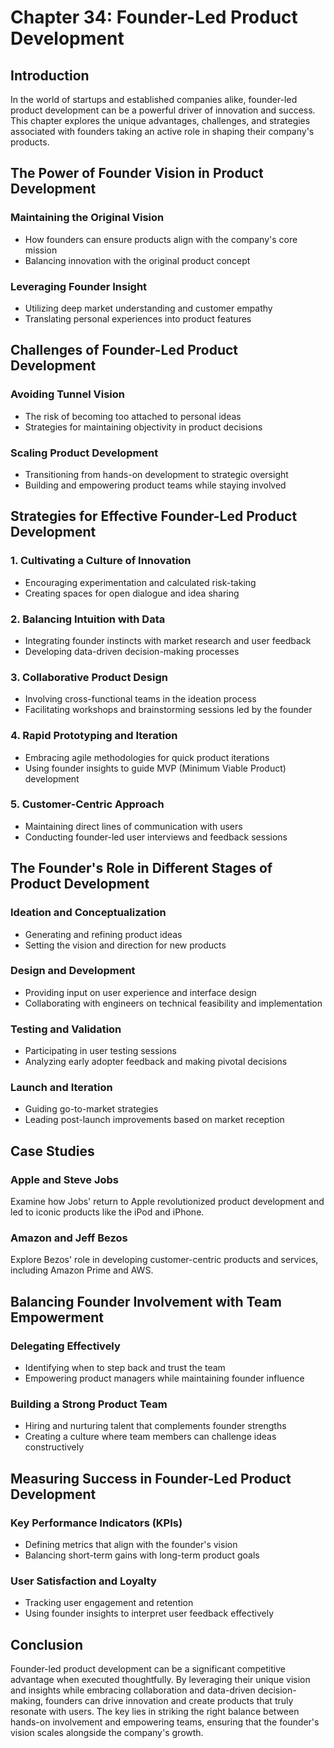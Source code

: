 # Chapter 34: Founder-Led Product Development

## Introduction

In the world of startups and established companies alike, founder-led product development can be a powerful driver of innovation and success. This chapter explores the unique advantages, challenges, and strategies associated with founders taking an active role in shaping their company's products.

## The Power of Founder Vision in Product Development

### Maintaining the Original Vision
- How founders can ensure products align with the company's core mission
- Balancing innovation with the original product concept

### Leveraging Founder Insight
- Utilizing deep market understanding and customer empathy
- Translating personal experiences into product features

## Challenges of Founder-Led Product Development

### Avoiding Tunnel Vision
- The risk of becoming too attached to personal ideas
- Strategies for maintaining objectivity in product decisions

### Scaling Product Development
- Transitioning from hands-on development to strategic oversight
- Building and empowering product teams while staying involved

## Strategies for Effective Founder-Led Product Development

### 1. Cultivating a Culture of Innovation
- Encouraging experimentation and calculated risk-taking
- Creating spaces for open dialogue and idea sharing

### 2. Balancing Intuition with Data
- Integrating founder instincts with market research and user feedback
- Developing data-driven decision-making processes

### 3. Collaborative Product Design
- Involving cross-functional teams in the ideation process
- Facilitating workshops and brainstorming sessions led by the founder

### 4. Rapid Prototyping and Iteration
- Embracing agile methodologies for quick product iterations
- Using founder insights to guide MVP (Minimum Viable Product) development

### 5. Customer-Centric Approach
- Maintaining direct lines of communication with users
- Conducting founder-led user interviews and feedback sessions

## The Founder's Role in Different Stages of Product Development

### Ideation and Conceptualization
- Generating and refining product ideas
- Setting the vision and direction for new products

### Design and Development
- Providing input on user experience and interface design
- Collaborating with engineers on technical feasibility and implementation

### Testing and Validation
- Participating in user testing sessions
- Analyzing early adopter feedback and making pivotal decisions

### Launch and Iteration
- Guiding go-to-market strategies
- Leading post-launch improvements based on market reception

## Case Studies

### Apple and Steve Jobs
Examine how Jobs' return to Apple revolutionized product development and led to iconic products like the iPod and iPhone.

### Amazon and Jeff Bezos
Explore Bezos' role in developing customer-centric products and services, including Amazon Prime and AWS.

## Balancing Founder Involvement with Team Empowerment

### Delegating Effectively
- Identifying when to step back and trust the team
- Empowering product managers while maintaining founder influence

### Building a Strong Product Team
- Hiring and nurturing talent that complements founder strengths
- Creating a culture where team members can challenge ideas constructively

## Measuring Success in Founder-Led Product Development

### Key Performance Indicators (KPIs)
- Defining metrics that align with the founder's vision
- Balancing short-term gains with long-term product goals

### User Satisfaction and Loyalty
- Tracking user engagement and retention
- Using founder insights to interpret user feedback effectively

## Conclusion

Founder-led product development can be a significant competitive advantage when executed thoughtfully. By leveraging their unique vision and insights while embracing collaboration and data-driven decision-making, founders can drive innovation and create products that truly resonate with users. The key lies in striking the right balance between hands-on involvement and empowering teams, ensuring that the founder's vision scales alongside the company's growth.
